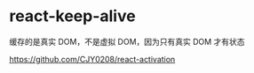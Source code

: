 # react-keep-alive

缓存的是真实 DOM，不是虚拟 DOM，因为只有真实 DOM 才有状态

https://github.com/CJY0208/react-activation
